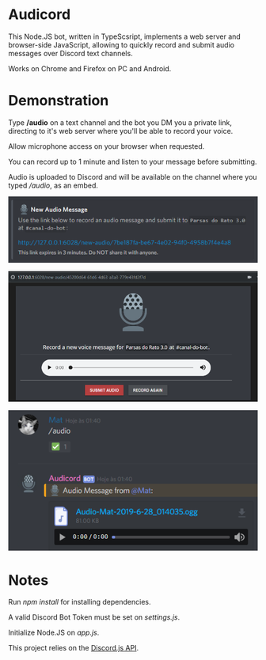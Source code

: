 # Audicord

This Node.JS bot, written in TypeScsript, implements a web server and browser-side JavaScript, allowing to quickly record and submit audio messages over Discord text channels.

Works on Chrome and Firefox on PC and Android. 

# Demonstration
Type **/audio** on a text channel and the bot you DM you a private link, directing to it's web server where you'll be able to record your voice.

Allow microphone access on your browser when requested.

You can record up to 1 minute and listen to your message before submitting.

Audio is uploaded to Discord and will be available on the channel where you typed */audio*, as an embed.

![Audicord screenshot](https://github.com/arj-mat/Audicord/blob/master/web/content/static/img-dm.png?raw=true)

![Audicord screenshot](https://github.com/arj-mat/Audicord/blob/master/web/content/static/img-recording.png?raw=true)

![Audicord screenshot](https://raw.githubusercontent.com/arj-mat/Audicord/master/web/content/static/screenshot1.png)

# Notes
Run *npm install* for installing dependencies.

A valid Discord Bot Token must be set on *settings.js*.

Initialize Node.JS on *app.js*.

This project relies on the [Discord.js API](https://github.com/discordjs/discord.js).
